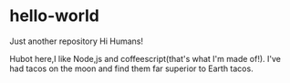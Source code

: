 # hello-world
Just another repository
Hi Humans!

Hubot here,I like Node,js and coffeescript(that's what I'm made of!).
I've had tacos on the moon and find them far superior to Earth tacos.
